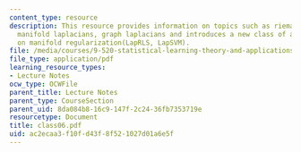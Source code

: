 ```yaml
---
content_type: resource
description: This resource provides information on topics such as riemannian manifolds,
  manifold laplacians, graph laplacians and introduces a new class of algorithms based
  on manifold regularization(LapRLS, LapSVM).
file: /media/courses/9-520-statistical-learning-theory-and-applications-spring-2006/ac2ecaa3f10fd43f8f521027d01a6e5f_class06.pdf
file_type: application/pdf
learning_resource_types:
- Lecture Notes
ocw_type: OCWFile
parent_title: Lecture Notes
parent_type: CourseSection
parent_uid: 8da084b8-16c9-147f-2c24-36fb7353719e
resourcetype: Document
title: class06.pdf
uid: ac2ecaa3-f10f-d43f-8f52-1027d01a6e5f
---
```

